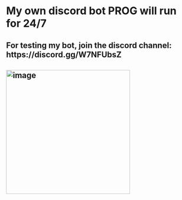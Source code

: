 <h1>My own discord bot PROG will run for 24/7</h1>
<h2>For testing my bot, join the discord channel: https://discord.gg/W7NFUbsZ</h2>
<h2><img width="335" alt="image" align='center' src="https://user-images.githubusercontent.com/91727830/153740260-e5e9fb45-2750-4d27-bf47-dd248a6fd1f3.png"></h2>
